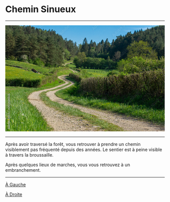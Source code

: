 # Chemin Sinueux
***
![Chemin Sinueux](https://github.com/Yacine-Oussadi/TP_Techmed_Groupe_1_Labyrinth/blob/main/Images/Chemin_sinueux.jpg)

***

Après avoir traversé la forêt, vous retrouver à prendre un chemin visiblement pas fréquenté depuis des années. Le sentier est à peine visible à travers la broussaille.

Après quelques lieux de marches, vous vous retrouvez à un embranchement. 

***

[À Gauche](https://github.com/Yacine-Oussadi/TP_Techmed_Groupe_1_Labyrinth/blob/main/Falaise.md)

[À Droite](https://github.com/Yacine-Oussadi/TP_Techmed_Groupe_1_Labyrinth/blob/main/Rencontre.md)